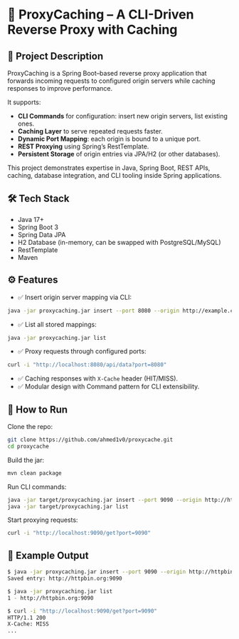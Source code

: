 # 🚀 ProxyCaching – A CLI-Driven Reverse Proxy with Caching

## 📌 Project Description

ProxyCaching is a Spring Boot–based reverse proxy application that forwards incoming requests to configured origin servers while caching responses to improve performance.

It supports:

* **CLI Commands** for configuration: insert new origin servers, list existing ones.
* **Caching Layer** to serve repeated requests faster.
* **Dynamic Port Mapping**: each origin is bound to a unique port.
* **REST Proxying** using Spring’s RestTemplate.
* **Persistent Storage** of origin entries via JPA/H2 (or other databases).

This project demonstrates expertise in Java, Spring Boot, REST APIs, caching, database integration, and CLI tooling inside Spring applications.

## 🛠️ Tech Stack

* Java 17+
* Spring Boot 3
* Spring Data JPA
* H2 Database (in-memory, can be swapped with PostgreSQL/MySQL)
* RestTemplate
* Maven

## ⚙️ Features

* ✅ Insert origin server mapping via CLI:

```bash
java -jar proxycaching.jar insert --port 8080 --origin http://example.com
```

* ✅ List all stored mappings:

```bash
java -jar proxycaching.jar list
```

* ✅ Proxy requests through configured ports:

```bash
curl -i "http://localhost:8080/api/data?port=8080"
```

* ✅ Caching responses with `X-Cache` header (HIT/MISS).
* ✅ Modular design with Command pattern for CLI extensibility.

## 🚀 How to Run

Clone the repo:

```bash
git clone https://github.com/ahmed1v0/proxycache.git
cd proxycache
```

Build the jar:

```bash
mvn clean package
```

Run CLI commands:

```bash
java -jar target/proxycaching.jar insert --port 9090 --origin http://httpbin.org
java -jar target/proxycaching.jar list
```

Start proxying requests:

```bash
curl -i "http://localhost:9090/get?port=9090"
```

## 📂 Example Output

```bash
$ java -jar proxycaching.jar insert --port 9090 --origin http://httpbin.org
Saved entry: http://httpbin.org:9090

$ java -jar proxycaching.jar list
1 - http://httpbin.org:9090

$ curl -i "http://localhost:9090/get?port=9090"
HTTP/1.1 200
X-Cache: MISS
...
```

